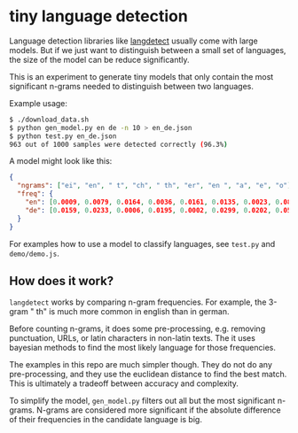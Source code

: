 # tiny language detection

Language detection libraries like
[langdetect](https://github.com/DoodleBears/langdetect/) usually come with
large models. But if we just want to distinguish between a small set of
languages, the size of the model can be reduce significantly.

This is an experiment to generate tiny models that only contain the most
significant n-grams needed to distinguish between two languages.

Example usage:

```sh
$ ./download_data.sh
$ python gen_model.py en de -n 10 > en_de.json
$ python test.py en_de.json
963 out of 1000 samples were detected correctly (96.3%)
```

A model might look like this:

```json
{
  "ngrams": ["ei", "en", " t", "ch", " th", "er", "en ", "a", "e", "o"],
  "freq": {
    "en": [0.0009, 0.0079, 0.0164, 0.0036, 0.0161, 0.0135, 0.0023, 0.0897, 0.1067, 0.0716],
    "de": [0.0159, 0.0233, 0.0006, 0.0195, 0.0002, 0.0299, 0.0202, 0.0574, 0.1466, 0.0311]
  }
}
```

For examples how to use a model to classify languages, see `test.py` and
`demo/demo.js`.

## How does it work?

`langdetect` works by comparing n-gram frequencies. For example, the 3-gram
" th" is much more common in english than in german.

Before counting n-grams, it does some pre-processing, e.g. removing
punctuation, URLs, or latin characters in non-latin texts. The it uses bayesian
methods to find the most likely language for those frequencies.

The examples in this repo are much simpler though. They do not do any
pre-processing, and they use the euclidean distance to find the best match.
This is ultimately a tradeoff between accuracy and complexity.

To simplify the model, `gen_model.py` filters out all but the most significant
n-grams. N-grams are considered more significant if the absolute difference of
their frequencies in the candidate language is big.
